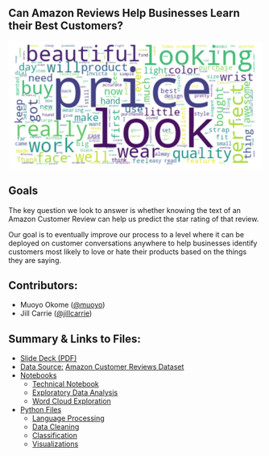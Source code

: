 ## Can Amazon Reviews Help Businesses Learn their Best Customers? 

<p align='center'><img src='images/wordcloud.png' width=600>

## Goals


The key question we look to answer is whether knowing the text of an Amazon Customer Review can help us predict the star rating of that review.

Our goal is to eventually improve our process to a level where it can be deployed on customer conversations anywhere to help businesses identify customers most likely to love or hate their products based on the things they are saying.


## Contributors:
 - Muoyo Okome ([@muoyo](https://github.com/muoyo/))
 - Jill Carrie ([@jillcarrie](https://github.com/jillcarrie/))

## Summary & Links to Files:
- [Slide Deck (PDF)](presentation/amazon.pdf)
- [Data Source:](https://registry.opendata.aws/amazon-reviews/) [Amazon Customer Reviews Dataset](https://registry.opendata.aws/amazon-reviews/)
- [Notebooks](notebooks/)
    - [Technical Notebook](notebooks/amazon.ipynb)
    - [Exploratory Data Analysis](notebooks/amazon_eda.ipynb)
    - [Word Cloud Exploration](notebooks/wordcloud.ipynb)
- [Python Files](python_files/)
    - [Language Processing](python_files/nlp.py)
    - [Data Cleaning](python_files/data_cleaning.py)
    - [Classification](python_files/classification.py)
    - [Visualizations](python_files/visualizations.py)



